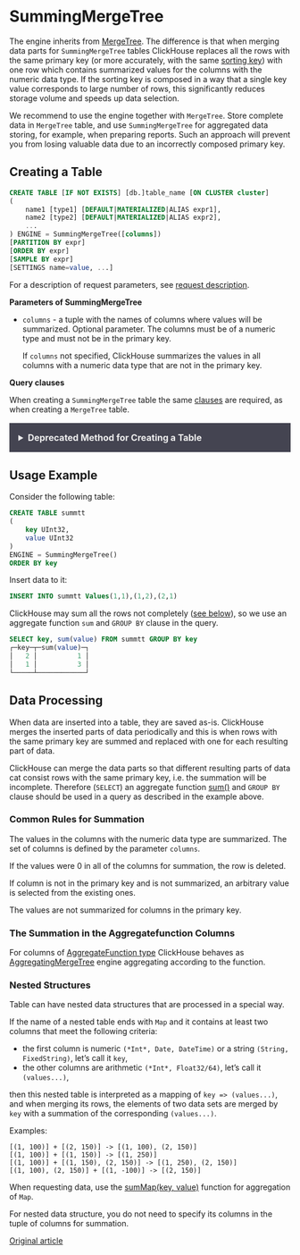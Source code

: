 # SummingMergeTree[ ](https://clickhouse.tech/docs/en/engines/table-engines/mergetree-family/summingmergetree/#summingmergetree)

The engine inherits from [MergeTree](https://clickhouse.tech/docs/en/engines/table-engines/mergetree-family/mergetree/#table_engines-mergetree). The difference is that when merging data parts for `SummingMergeTree` tables ClickHouse replaces all the rows with the same primary key (or more accurately, with the same [sorting key](https://clickhouse.tech/docs/en/engines/table-engines/mergetree-family/mergetree/)) with one row which contains summarized values for the columns with the numeric data type. If the sorting key is composed in a way that a single key value corresponds to large number of rows, this significantly reduces storage volume and speeds up data selection.

We recommend to use the engine together with `MergeTree`. Store complete data in `MergeTree` table, and use `SummingMergeTree` for aggregated data storing, for example, when preparing reports. Such an approach will prevent you from losing valuable data due to an incorrectly composed primary key.

## Creating a Table[ ](https://clickhouse.tech/docs/en/engines/table-engines/mergetree-family/summingmergetree/#creating-a-table)

```sql
CREATE TABLE [IF NOT EXISTS] [db.]table_name [ON CLUSTER cluster]
(
    name1 [type1] [DEFAULT|MATERIALIZED|ALIAS expr1],
    name2 [type2] [DEFAULT|MATERIALIZED|ALIAS expr2],
    ...
) ENGINE = SummingMergeTree([columns])
[PARTITION BY expr]
[ORDER BY expr]
[SAMPLE BY expr]
[SETTINGS name=value, ...]
```

For a description of request parameters, see [request description](https://clickhouse.tech/docs/en/sql-reference/statements/create/table/).

**Parameters of SummingMergeTree**

- `columns` - a tuple with the names of columns where values will be summarized. Optional parameter.
  The columns must be of a numeric type and must not be in the primary key.

  If `columns` not specified, ClickHouse summarizes the values in all columns with a numeric data type that are not in the primary key.

**Query clauses**

When creating a `SummingMergeTree` table the same [clauses](https://clickhouse.tech/docs/en/engines/table-engines/mergetree-family/mergetree/) are required, as when creating a `MergeTree` table.

<details style="box-sizing: border-box; background: rgb(68, 68, 81); color: rgb(238, 238, 238); padding: 1rem; margin-bottom: 1rem; margin-top: 1rem; font-family: -apple-system, BlinkMacSystemFont, &quot;segoe ui&quot;, &quot;noto sans&quot;, &quot;helvetica neue&quot;, Arial, sans-serif, &quot;apple color emoji&quot;, &quot;segoe ui emoji&quot;, &quot;segoe ui symbol&quot;, &quot;noto color emoji&quot;; font-size: 16px; font-style: normal; font-variant-ligatures: normal; font-variant-caps: normal; font-weight: 400; letter-spacing: normal; orphans: 2; text-align: left; text-indent: 0px; text-transform: none; white-space: normal; widows: 2; word-spacing: 0px; -webkit-text-stroke-width: 0px; text-decoration-thickness: initial; text-decoration-style: initial; text-decoration-color: initial;"><summary style="box-sizing: border-box; display: list-item; cursor: pointer; font-weight: 700; color: rgb(238, 238, 238);">Deprecated Method for Creating a Table</summary></details>

## Usage Example[ ](https://clickhouse.tech/docs/en/engines/table-engines/mergetree-family/summingmergetree/#usage-example)

Consider the following table:

```sql
CREATE TABLE summtt
(
    key UInt32,
    value UInt32
)
ENGINE = SummingMergeTree()
ORDER BY key
```

Insert data to it:

```sql
INSERT INTO summtt Values(1,1),(1,2),(2,1)
```

ClickHouse may sum all the rows not completely ([see below](https://clickhouse.tech/docs/en/engines/table-engines/mergetree-family/summingmergetree/#data-processing)), so we use an aggregate function `sum` and `GROUP BY` clause in the query.

```sql
SELECT key, sum(value) FROM summtt GROUP BY key
┌─key─┬─sum(value)─┐
│   2 │          1 │
│   1 │          3 │
└─────┴────────────┘
```

## Data Processing[ ](https://clickhouse.tech/docs/en/engines/table-engines/mergetree-family/summingmergetree/#data-processing)

When data are inserted into a table, they are saved as-is. ClickHouse merges the inserted parts of data periodically and this is when rows with the same primary key are summed and replaced with one for each resulting part of data.

ClickHouse can merge the data parts so that different resulting parts of data cat consist rows with the same primary key, i.e. the summation will be incomplete. Therefore (`SELECT`) an aggregate function [sum()](https://clickhouse.tech/docs/en/sql-reference/aggregate-functions/reference/sum/#agg_function-sum) and `GROUP BY` clause should be used in a query as described in the example above.

### Common Rules for Summation[ ](https://clickhouse.tech/docs/en/engines/table-engines/mergetree-family/summingmergetree/#common-rules-for-summation)

The values in the columns with the numeric data type are summarized. The set of columns is defined by the parameter `columns`.

If the values were 0 in all of the columns for summation, the row is deleted.

If column is not in the primary key and is not summarized, an arbitrary value is selected from the existing ones.

The values are not summarized for columns in the primary key.

### The Summation in the Aggregatefunction Columns[ ](https://clickhouse.tech/docs/en/engines/table-engines/mergetree-family/summingmergetree/#the-summation-in-the-aggregatefunction-columns)

For columns of [AggregateFunction type](https://clickhouse.tech/docs/en/sql-reference/data-types/aggregatefunction/) ClickHouse behaves as [AggregatingMergeTree](https://clickhouse.tech/docs/en/engines/table-engines/mergetree-family/aggregatingmergetree/) engine aggregating according to the function.

### Nested Structures[ ](https://clickhouse.tech/docs/en/engines/table-engines/mergetree-family/summingmergetree/#nested-structures)

Table can have nested data structures that are processed in a special way.

If the name of a nested table ends with `Map` and it contains at least two columns that meet the following criteria:

- the first column is numeric `(*Int*, Date, DateTime)` or a string `(String, FixedString)`, let’s call it `key`,
- the other columns are arithmetic `(*Int*, Float32/64)`, let’s call it `(values...)`,

then this nested table is interpreted as a mapping of `key => (values...)`, and when merging its rows, the elements of two data sets are merged by `key` with a summation of the corresponding `(values...)`.

Examples:

```
[(1, 100)] + [(2, 150)] -> [(1, 100), (2, 150)]
[(1, 100)] + [(1, 150)] -> [(1, 250)]
[(1, 100)] + [(1, 150), (2, 150)] -> [(1, 250), (2, 150)]
[(1, 100), (2, 150)] + [(1, -100)] -> [(2, 150)]
```

When requesting data, use the [sumMap(key, value)](https://clickhouse.tech/docs/en/sql-reference/aggregate-functions/reference/summap/) function for aggregation of `Map`.

For nested data structure, you do not need to specify its columns in the tuple of columns for summation.

[Original article](https://clickhouse.tech/docs/en/operations/table_engines/summingmergetree/)